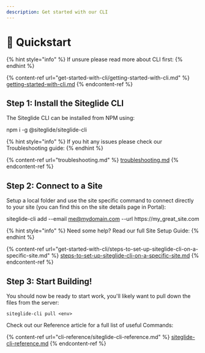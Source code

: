 ```yaml
---
description: Get started with our CLI
---
```


# 🚀 Quickstart

{% hint style="info" %}
If unsure please read more about CLI first:
{% endhint %}

{% content-ref url="get-started-with-cli/getting-started-with-cli.md" %}
[getting-started-with-cli.md](get-started-with-cli/getting-started-with-cli.md)
{% endcontent-ref %}

## Step 1: Install the Siteglide CLI

The Siteglide CLI can be installed from NPM using:

npm i -g @siteglide/siteglide-cli

{% hint style="info" %}
If you hit any issues please check our Troubleshooting guide:
{% endhint %}

{% content-ref url="troubleshooting.md" %}
[troubleshooting.md](troubleshooting.md)
{% endcontent-ref %}

## Step 2: Connect to a Site

Setup a local folder and use the site specific command to connect directly to your site (you can find this on the site details page in Portal):

siteglide-cli add --email me@mydomain.com --url https://my\_great\_site.com

{% hint style="info" %}
Need some help? Read our full Site Setup Guide:
{% endhint %}

{% content-ref url="get-started-with-cli/steps-to-set-up-siteglide-cli-on-a-specific-site.md" %}
[steps-to-set-up-siteglide-cli-on-a-specific-site.md](get-started-with-cli/steps-to-set-up-siteglide-cli-on-a-specific-site.md)
{% endcontent-ref %}

## Step 3: Start Building!

You should now be ready to start work, you'll likely want to pull down the files from the server:

```
siteglide-cli pull <env>
```

Check out our Reference article for a full list of useful Commands:

{% content-ref url="cli-reference/siteglide-cli-reference.md" %}
[siteglide-cli-reference.md](cli-reference/siteglide-cli-reference.md)
{% endcontent-ref %}

